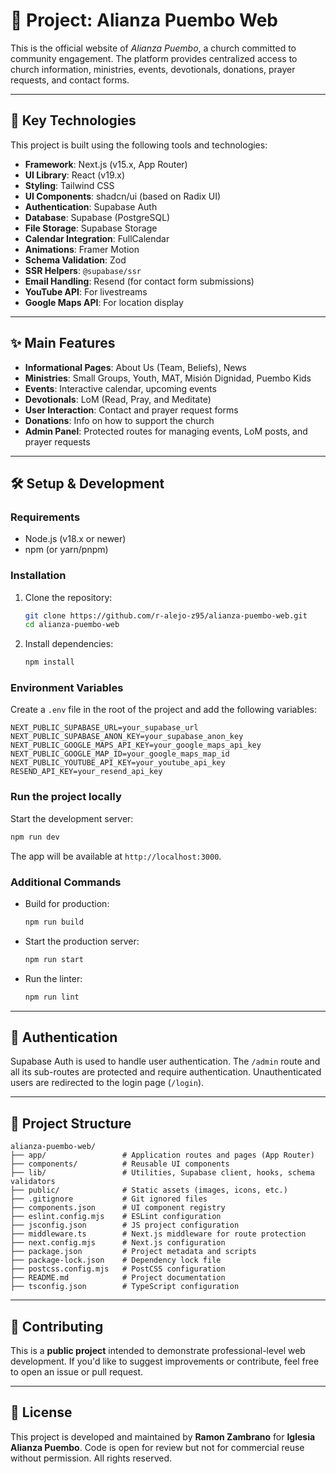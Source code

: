 # 📘 Project: Alianza Puembo Web

This is the official website of *Alianza Puembo*, a church committed to community engagement. The platform provides centralized access to church information, ministries, events, devotionals, donations, prayer requests, and contact forms.

---

## 🚀 Key Technologies

This project is built using the following tools and technologies:

- **Framework**: Next.js (v15.x, App Router)
- **UI Library**: React (v19.x)
- **Styling**: Tailwind CSS
- **UI Components**: shadcn/ui (based on Radix UI)
- **Authentication**: Supabase Auth
- **Database**: Supabase (PostgreSQL)
- **File Storage**: Supabase Storage
- **Calendar Integration**: FullCalendar
- **Animations**: Framer Motion
- **Schema Validation**: Zod
- **SSR Helpers**: `@supabase/ssr`
- **Email Handling**: Resend (for contact form submissions)
- **YouTube API**: For livestreams
- **Google Maps API**: For location display

---

## ✨ Main Features

- **Informational Pages**: About Us (Team, Beliefs), News
- **Ministries**: Small Groups, Youth, MAT, Misión Dignidad, Puembo Kids
- **Events**: Interactive calendar, upcoming events
- **Devotionals**: LoM (Read, Pray, and Meditate)
- **User Interaction**: Contact and prayer request forms
- **Donations**: Info on how to support the church
- **Admin Panel**: Protected routes for managing events, LoM posts, and prayer requests

---

## 🛠️ Setup & Development

### Requirements

- Node.js (v18.x or newer)
- npm (or yarn/pnpm)

### Installation

1. Clone the repository:
   ```bash
   git clone https://github.com/r-alejo-z95/alianza-puembo-web.git
   cd alianza-puembo-web
   ```

2. Install dependencies:
   ```bash
   npm install
   ```

### Environment Variables

Create a `.env` file in the root of the project and add the following variables:

```
NEXT_PUBLIC_SUPABASE_URL=your_supabase_url
NEXT_PUBLIC_SUPABASE_ANON_KEY=your_supabase_anon_key
NEXT_PUBLIC_GOOGLE_MAPS_API_KEY=your_google_maps_api_key
NEXT_PUBLIC_GOOGLE_MAP_ID=your_google_maps_map_id
NEXT_PUBLIC_YOUTUBE_API_KEY=your_youtube_api_key
RESEND_API_KEY=your_resend_api_key
```

### Run the project locally

Start the development server:

```bash
npm run dev
```

The app will be available at `http://localhost:3000`.

### Additional Commands

- Build for production:
  ```bash
  npm run build
  ```
- Start the production server:
  ```bash
  npm run start
  ```
- Run the linter:
  ```bash
  npm run lint
  ```

---

## 🔐 Authentication

Supabase Auth is used to handle user authentication. The `/admin` route and all its sub-routes are protected and require authentication. Unauthenticated users are redirected to the login page (`/login`).

---

## 📂 Project Structure

```
alianza-puembo-web/
├── app/                 # Application routes and pages (App Router)
├── components/          # Reusable UI components
├── lib/                 # Utilities, Supabase client, hooks, schema validators
├── public/              # Static assets (images, icons, etc.)
├── .gitignore           # Git ignored files
├── components.json      # UI component registry
├── eslint.config.mjs    # ESLint configuration
├── jsconfig.json        # JS project configuration
├── middleware.ts        # Next.js middleware for route protection
├── next.config.mjs      # Next.js configuration
├── package.json         # Project metadata and scripts
├── package-lock.json    # Dependency lock file
├── postcss.config.mjs   # PostCSS configuration
├── README.md            # Project documentation
├── tsconfig.json        # TypeScript configuration
```

---

## 🤝 Contributing

This is a **public project** intended to demonstrate professional-level web development. If you'd like to suggest improvements or contribute, feel free to open an issue or pull request.

---

## 📄 License

This project is developed and maintained by **Ramon Zambrano** for **Iglesia Alianza Puembo**. Code is open for review but not for commercial reuse without permission. All rights reserved.
